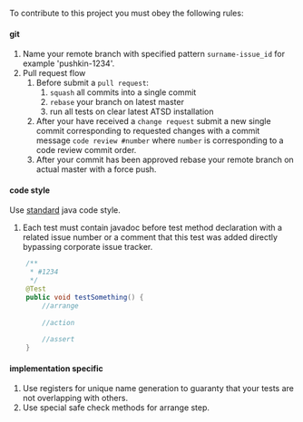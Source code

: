 To contribute to this project you must obey the following rules:

#### git
1. Name your remote branch with specified pattern `surname-issue_id` for example 'pushkin-1234'.
2. Pull request flow
    1. Before submit a `pull request`:
        1. `squash` all commits into a single commit
        2. `rebase` your branch on latest master
        3. run all tests on clear latest ATSD installation
    2. After your have received a `change request` submit a new single commit corresponding to requested changes 
    with a commit message `code review #number` where `number` is corresponding to a code review commit order.
    3. After your commit has been approved rebase your remote branch on actual master with a force push. 


#### code style
Use [standard](http://www.oracle.com/technetwork/java/codeconventions-150003.pdf) java code style.
1. Each test must contain javadoc before test method declaration with a related issue number or a comment 
that this test was added directly bypassing corporate issue tracker.
```java
    /**
     * #1234
     */
    @Test
    public void testSomething() {
        //arrange
        
        //action
        
        //assert
    }
```

#### implementation specific

1. Use registers for unique name generation to guaranty that your tests are not overlapping with others.
2. Use special safe check methods for arrange step.